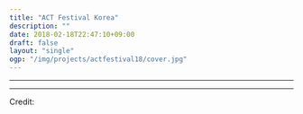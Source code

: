 ```yaml
---
title: "ACT Festival Korea"
description: ""
date: 2018-02-18T22:47:10+09:00
draft: false
layout: "single"
ogp: "/img/projects/actfestival18/cover.jpg"
---
```

---


[](https://www.acc.go.kr/board/schedule/exhibition/1914)


---

Credit:
